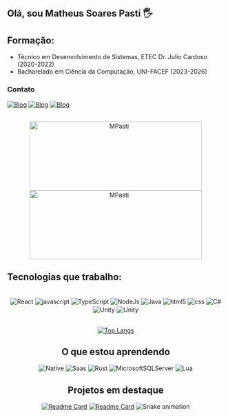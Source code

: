 ## Olá, sou Matheus Soares Pasti 🖐
## Formação:
- Técnico em Desenvolvimento de Sistemas, ETEC Dr. Julio Cardoso (2020-2022)
- Bacharelado em Ciência da Computação, UNI-FACEF (2023-2026)
### Contato

[![Blog](https://img.shields.io/badge/Instagram-E4405F?style=for-the-badge&logo=instagram&logoColor=white)](https://www.instagram.com/pastimatheus/)
[![Blog](https://img.shields.io/badge/Twitter-1DA1F2?style=for-the-badge&logo=twitter&logoColor=white)](https://twitter.com/PastiMatheus)
[![Blog](https://img.shields.io/badge/LinkedIn-0077B5?style=for-the-badge&logo=linkedin&logoColor=white)](https://www.linkedin.com/in/matheus-pasti-7278b6253/)
<br></br>

 <p align="center">
    <img width="400em" height="160em" src="https://github-readme-stats.vercel.app/api?username=MPasti&show_icons=true&locale=en&theme=dracula" alt="MPasti"/>
  <img width="400em" height="160em" src="https://github-readme-streak-stats.herokuapp.com/?user=MPasti&theme=dracula" alt="MPasti" />
</p>

## Tecnologias que trabalho:
<div style="display: inline_block" align="center"><br/>
 <img align="center" alt="React" src="https://img.shields.io/badge/react-%2320232a.svg?style=for-the-badge&logo=react&logoColor=%2361DAFB"/>
 <img align="center" alt="javascript" src="https://img.shields.io/badge/JavaScript-323330?style=for-the-badge&logo=javascript&logoColor=F7DF1E"/>
 <img align="center" alt="TypeScript" src="https://img.shields.io/badge/TypeScript-007ACC?style=for-the-badge&logo=typescript&logoColor=white"/>
 <img align="center" alt="NodeJs" src="https://img.shields.io/badge/node.js-6DA55F?style=for-the-badge&logo=node.js&logoColor=white"/>
  <img align="center" alt="Java" src="https://img.shields.io/badge/Java-ED8B00?style=for-the-badge&logo=openjdk&logoColor=white"/>
  <img align="center" alt="html5" src="https://img.shields.io/badge/HTML5-E34F26?style=for-the-badge&logo=html5&logoColor=white"/>
  <img align="center" alt="css" src="https://img.shields.io/badge/CSS3-1572B6?style=for-the-badge&logo=css3&logoColor=white"/>
  <img align="center" alt="C#" src="https://img.shields.io/badge/C%23-239120?style=for-the-badge&logo=c-sharp&logoColor=white"/>
  <img align="center" alt="Unity" src="https://img.shields.io/badge/Unity-100000?style=for-the-badge&logo=unity&logoColor=white"/>
 <img align="center" alt="Unity" src="https://img.shields.io/badge/styled--components-DB7093?style=for-the-badge&logo=styled-components&logoColor=white"/>
<br></br>
 
 [![Top Langs](https://github-readme-stats.vercel.app/api/top-langs/?username=MPasti&layout=donut)](https://github.com/anuraghazr/github-readme-stats)

## O que estou aprendendo
![Native](https://img.shields.io/badge/React_Native-20232A?style=for-the-badge&logo=react&logoColor=61DAFB)
![Saas](https://img.shields.io/badge/Sass-CC6699?style=for-the-badge&logo=sass&logoColor=white)
  ![Rust](https://img.shields.io/badge/Rust-000000?style=for-the-badge&logo=rust&logoColor=white)
  ![MicrosoftSQLServer](https://img.shields.io/badge/Microsoft%20SQL%20Server-CC2927?style=for-the-badge&logo=microsoft%20sql%20server&logoColor=white)
![Lua](https://img.shields.io/badge/Lua-2C2D72?style=for-the-badge&logo=lua&logoColor=white)

## Projetos em destaque
  [![Readme Card](https://github-readme-stats.vercel.app/api/pin/?username=MPasti&repo=Traume-Game-TCC)](https://github.com/MPasti/Traume-Game-TCC)
 [![Readme Card](https://github-readme-stats.vercel.app/api/pin/?username=MPasti&repo=primeiro-app-react)](https://github.com/MPasti/primeiro-app-react)
  ![Snake animation](https://github.com/danielbped/danielbped/blob/output/github-contribution-grid-snake.svg)
</div>
